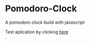 # Pomodoro-Clock
A pomodoro clock build with javascript

Test aplication by clicking <a href="https://elspoka.github.io/Pomodoro-Clock/" target="_blank">here</a> <br>.
